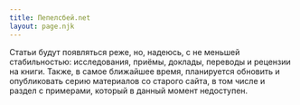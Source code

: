 ```yaml
---
title: Пепелсбей.net
layout: page.njk
---
```


Статьи будут появляться реже, но, надеюсь, с не меньшей стабильностью: исследования, приёмы, доклады, переводы и рецензии на книги. Также, в самое ближайшее время, планируется обновить и опубликовать серию материалов со старого сайта, в том числе и раздел с примерами, который в данный момент недоступен.
